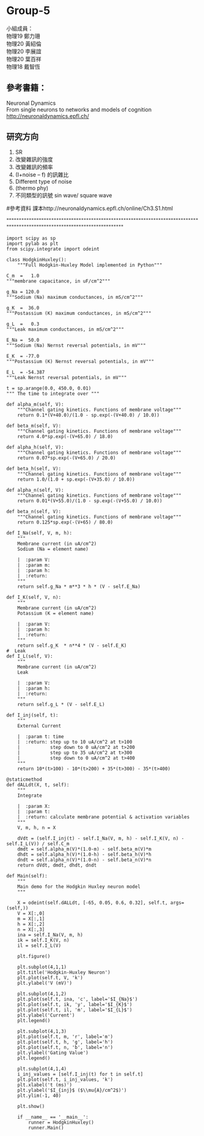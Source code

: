 # Group-5
小組成員：<br />
物理19 鄭力珊<br />
物理20 黃紹倫<br />
物理20 李展誼<br />
物理20 葉百祥<br />
物理18 戴智恆<br />

## 參考書籍：<br />
Neuronal Dynamics<br />
From single neurons to networks and models of cognition<br />
http://neuronaldynamics.epfl.ch/
## 研究方向
1.	SR
2.	改變雜訊的強度
3.	改變雜訊的頻率
4.	(I+noise – f) 的訊雜比
5.	Different type of noise
6.	(thermo phy)
7.	不同類型的訊號 sin wave/ square wave

#參考資料
課本http://neuronaldynamics.epfl.ch/online/Ch3.S1.html


""""""""""""""""""""""""""""""""""""""""""""""""""""""""""""""""""""""""""""""""""""""""""""""""""""""""""""""""""""""""""""

    import scipy as sp
    import pylab as plt
    from scipy.integrate import odeint

    class HodgkinHuxley():
        """Full Hodgkin-Huxley Model implemented in Python"""

    C_m  =   1.0
    """membrane capacitance, in uF/cm^2"""

    g_Na = 120.0
    """Sodium (Na) maximum conductances, in mS/cm^2"""

    g_K  =  36.0
    """Postassium (K) maximum conductances, in mS/cm^2"""

    g_L  =   0.3
    """Leak maximum conductances, in mS/cm^2"""

    E_Na =  50.0
    """Sodium (Na) Nernst reversal potentials, in mV"""

    E_K  = -77.0
    """Postassium (K) Nernst reversal potentials, in mV"""

    E_L  = -54.387
    """Leak Nernst reversal potentials, in mV"""

    t = sp.arange(0.0, 450.0, 0.01)
    """ The time to integrate over """

    def alpha_m(self, V):
        """Channel gating kinetics. Functions of membrane voltage"""
        return 0.1*(V+40.0)/(1.0 - sp.exp(-(V+40.0) / 10.0))

    def beta_m(self, V):
        """Channel gating kinetics. Functions of membrane voltage"""
        return 4.0*sp.exp(-(V+65.0) / 18.0)

    def alpha_h(self, V):
        """Channel gating kinetics. Functions of membrane voltage"""
        return 0.07*sp.exp(-(V+65.0) / 20.0)

    def beta_h(self, V):
        """Channel gating kinetics. Functions of membrane voltage"""
        return 1.0/(1.0 + sp.exp(-(V+35.0) / 10.0))

    def alpha_n(self, V):
        """Channel gating kinetics. Functions of membrane voltage"""
        return 0.01*(V+55.0)/(1.0 - sp.exp(-(V+55.0) / 10.0))

    def beta_n(self, V):
        """Channel gating kinetics. Functions of membrane voltage"""
        return 0.125*sp.exp(-(V+65) / 80.0)

    def I_Na(self, V, m, h):
        """
        Membrane current (in uA/cm^2)
        Sodium (Na = element name)

        |  :param V:
        |  :param m:
        |  :param h:
        |  :return:
        """
        return self.g_Na * m**3 * h * (V - self.E_Na)

    def I_K(self, V, n):
        """
        Membrane current (in uA/cm^2)
        Potassium (K = element name)

        |  :param V:
        |  :param h:
        |  :return:
        """
        return self.g_K  * n**4 * (V - self.E_K)
    #  Leak
    def I_L(self, V):
        """
        Membrane current (in uA/cm^2)
        Leak

        |  :param V:
        |  :param h:
        |  :return:
        """
        return self.g_L * (V - self.E_L)

    def I_inj(self, t):
        """
        External Current

        |  :param t: time
        |  :return: step up to 10 uA/cm^2 at t>100
        |           step down to 0 uA/cm^2 at t>200
        |           step up to 35 uA/cm^2 at t>300
        |           step down to 0 uA/cm^2 at t>400
        """
        return 10*(t>100) - 10*(t>200) + 35*(t>300) - 35*(t>400)

    @staticmethod
    def dALLdt(X, t, self):
        """
        Integrate

        |  :param X:
        |  :param t:
        |  :return: calculate membrane potential & activation variables
        """
        V, m, h, n = X

        dVdt = (self.I_inj(t) - self.I_Na(V, m, h) - self.I_K(V, n) - self.I_L(V)) / self.C_m
        dmdt = self.alpha_m(V)*(1.0-m) - self.beta_m(V)*m
        dhdt = self.alpha_h(V)*(1.0-h) - self.beta_h(V)*h
        dndt = self.alpha_n(V)*(1.0-n) - self.beta_n(V)*n
        return dVdt, dmdt, dhdt, dndt

    def Main(self):
        """
        Main demo for the Hodgkin Huxley neuron model
        """

        X = odeint(self.dALLdt, [-65, 0.05, 0.6, 0.32], self.t, args=(self,))
        V = X[:,0]
        m = X[:,1]
        h = X[:,2]
        n = X[:,3]
        ina = self.I_Na(V, m, h)
        ik = self.I_K(V, n)
        il = self.I_L(V)

        plt.figure()

        plt.subplot(4,1,1)
        plt.title('Hodgkin-Huxley Neuron')
        plt.plot(self.t, V, 'k')
        plt.ylabel('V (mV)')

        plt.subplot(4,1,2)
        plt.plot(self.t, ina, 'c', label='$I_{Na}$')
        plt.plot(self.t, ik, 'y', label='$I_{K}$')
        plt.plot(self.t, il, 'm', label='$I_{L}$')
        plt.ylabel('Current')
        plt.legend()

        plt.subplot(4,1,3)
        plt.plot(self.t, m, 'r', label='m')
        plt.plot(self.t, h, 'g', label='h')
        plt.plot(self.t, n, 'b', label='n')
        plt.ylabel('Gating Value')
        plt.legend()

        plt.subplot(4,1,4)
        i_inj_values = [self.I_inj(t) for t in self.t]
        plt.plot(self.t, i_inj_values, 'k')
        plt.xlabel('t (ms)')
        plt.ylabel('$I_{inj}$ ($\\mu{A}/cm^2$)')
        plt.ylim(-1, 40)

        plt.show()

        if __name__ == '__main__':
            runner = HodgkinHuxley()
            runner.Main()

